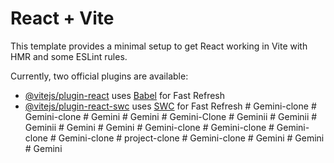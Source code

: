 # React + Vite

This template provides a minimal setup to get React working in Vite with HMR and some ESLint rules.

Currently, two official plugins are available:

- [@vitejs/plugin-react](https://github.com/vitejs/vite-plugin-react/blob/main/packages/plugin-react/README.md) uses [Babel](https://babeljs.io/) for Fast Refresh
- [@vitejs/plugin-react-swc](https://github.com/vitejs/vite-plugin-react-swc) uses [SWC](https://swc.rs/) for Fast Refresh
#   G e m i n i - c l o n e  
 #   G e m i n i - c l o n e  
 #   G e m i n i  
 #   G e m i n i  
 #   G e m i n i - C l o n e  
 #   G e m i n i i  
 #   G e m i n i i  
 #   G e m i n i i  
 #   G e m i n i  
 #   G e m i n i  
 #   G e m i n i - c l o n e  
 #   G e m i n i - c l o n e  
 #   G e m i n i - c l o n e  
 #   G e m i n i - c l o n e  
 #   p r o j e c t - c l o n e  
 #   G e m i n i - c l o n e  
 #   G e m i n i  
 #   G e m i n i  
 #   G e m i n i  
 